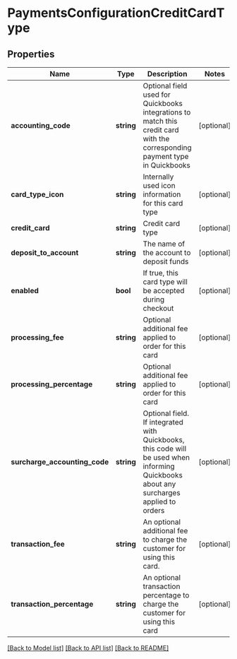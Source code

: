 # PaymentsConfigurationCreditCardType

## Properties
Name | Type | Description | Notes
------------ | ------------- | ------------- | -------------
**accounting_code** | **string** | Optional field used for Quickbooks integrations to match this credit card with the corresponding payment type in Quickbooks | [optional] 
**card_type_icon** | **string** | Internally used icon information for this card type | [optional] 
**credit_card** | **string** | Credit card type | [optional] 
**deposit_to_account** | **string** | The name of the account to deposit funds | [optional] 
**enabled** | **bool** | If true, this card type will be accepted during checkout | [optional] 
**processing_fee** | **string** | Optional additional fee applied to order for this card | [optional] 
**processing_percentage** | **string** | Optional additional fee applied to order for this card | [optional] 
**surcharge_accounting_code** | **string** | Optional field. If integrated with Quickbooks, this code will be used when informing Quickbooks about any surcharges applied to orders | [optional] 
**transaction_fee** | **string** | An optional additional fee to charge the customer for using this card. | [optional] 
**transaction_percentage** | **string** | An optional transaction percentage to charge the customer for using this card | [optional] 

[[Back to Model list]](../README.md#documentation-for-models) [[Back to API list]](../README.md#documentation-for-api-endpoints) [[Back to README]](../README.md)


